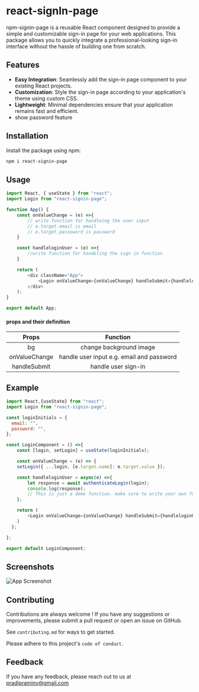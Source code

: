 
# react-signIn-page
npm-signin-page is a reusable React component designed to provide a simple and customizable sign-in page for your web applications. This package allows you to quickly integrate a professional-looking sign-in interface without the hassle of building one from scratch.






## Features

- **Easy Integration**: Seamlessly add the sign-in page component to your existing React projects.
- **Customization**: Style the sign-in page according to your application's theme using custom CSS.
- **Lightweight**: Minimal dependencies ensure that your application remains fast and efficient.
- show password feature


## Installation
Install the package using npm:

```bash
npm i react-signin-page
```


## Usage

```javascript
import React, { useState } from "react";
import Login from "react-signin-page";

function App() {
    const onValueChange = (e) =>{
        // write function for handleing the user input
        // e.target.email is email
        // e.target.passoword is password
    }

    const handleloginUser = (e) =>{
        //write function for handeling the sign in function
    }

    return (
        <div className="App">
            <Login onValueChange={onValueChange} handleSubmit={handleloginUser}/>
        </div>
    );
}

export default App;
```
#### props and their definition
|Props |Function|
|:----:|:------:|
|bg|change background image|
|onValueChange|handle user input e.g. email and password|
|handleSubmit|handle user sign-in| 


## Example

```javascript
import React,{useState} from "react";
import Login from "react-signin-page";

const loginInitials = {
  email: "",
  password: "",
};

const LoginComponent = () =>{
    const [login, setLogin] = useState(loginInitials);

    const onValueChange = (e) => {
    setLogin({ ...login, [e.target.name]: e.target.value });

    const handleloginUser = async(e) =>{
        let response = await authenticateLogin(login);
        console.log(response);
        // This is just a demo function. make sure to write your own function according to your requirements.
    };

    return (
        <Login onValueChange={onValueChange} handleSubmit={handleloginUser}/>
    )
  };

};

export default LoginComponent;
```


## Screenshots

![App Screenshot](https://res.cloudinary.com/do1a50mmk/image/upload/fl_preserve_transparency/v1718000819/Screenshot_2024-06-10_114320_tvvvux.jpg?_s=public-apps)


## Contributing

Contributions are always welcome ! If you have any suggestions or improvements, please submit a pull request or open an issue on GitHub.

See `contributing.md` for ways to get started.

Please adhere to this project's `code of conduct`.


## Feedback

If you have any feedback, please reach out to us at pradipramjnv@gmail.com

